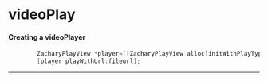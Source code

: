 # videoPlay

#### Creating a videoPlayer

```objective-c
        ZacharyPlayView *player=[[ZacharyPlayView alloc]initWithPlayType:AtLeastOnce];
        [player playWithUrl:fileurl];


```

---
